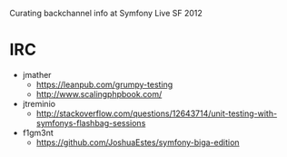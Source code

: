 Curating backchannel info at Symfony Live SF 2012

# IRC
- jmather
  - https://leanpub.com/grumpy-testing
  - http://www.scalingphpbook.com/
- jtreminio
  - http://stackoverflow.com/questions/12643714/unit-testing-with-symfonys-flashbag-sessions
- f1gm3nt
  - https://github.com/JoshuaEstes/symfony-biga-edition